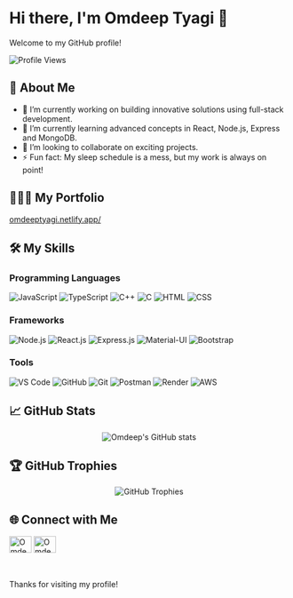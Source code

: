# Hi there, I'm Omdeep Tyagi 👋

Welcome to my GitHub profile!

![Profile Views](https://komarev.com/ghpvc/?username=Omdeep-Tyagi&color=blueviolet)


## 🚀 About Me
- 🔭 I’m currently working on building innovative solutions using full-stack development.
- 🌱 I’m currently learning advanced concepts in React, Node.js, Express and MongoDB.
- 👯 I’m looking to collaborate on exciting projects.
- ⚡ Fun fact: My sleep schedule is a mess, but my work is always on point!


## 👨🏻‍💻 My Portfolio

[omdeeptyagi.netlify.app/](https://omdeeptyagi.netlify.app/)

## 🛠 My Skills

<!-- - **Languages**: JavaScript, C++, TypeScript
- **Frameworks**: Reactjs, Expressjs, Bootstrap
- **Tools**: Git, Github, VS code, AWS, Postman -->


### Programming Languages  
![JavaScript](https://img.shields.io/badge/JavaScript-F7DF1E?style=for-the-badge&logo=javascript&logoColor=black)
![TypeScript](https://img.shields.io/badge/TypeScript-3178C6?style=for-the-badge&logo=typescript&logoColor=white)
![C++](https://img.shields.io/badge/C++-00599C?style=for-the-badge&logo=c%2B%2B&logoColor=white)
![C](https://img.shields.io/badge/C-A8B9CC?style=for-the-badge&logo=c&logoColor=white)
![HTML](https://img.shields.io/badge/HTML-E34F26?style=for-the-badge&logo=html5&logoColor=white)
![CSS](https://img.shields.io/badge/CSS-1572B6?style=for-the-badge&logo=css3&logoColor=white)


### Frameworks

![Node.js](https://img.shields.io/badge/Node.js-339933?style=for-the-badge&logo=nodedotjs&logoColor=white)
![React.js](https://img.shields.io/badge/React.js-61DAFB?style=for-the-badge&logo=react&logoColor=black)
![Express.js](https://img.shields.io/badge/Express.js-000000?style=for-the-badge&logo=express&logoColor=white)
![Material-UI](https://img.shields.io/badge/Material--UI-0081CB?style=for-the-badge&logo=material-ui&logoColor=white)
![Bootstrap](https://img.shields.io/badge/Bootstrap-7952B3?style=for-the-badge&logo=bootstrap&logoColor=white)


### Tools  
![VS Code](https://img.shields.io/badge/VS%20Code-0078D4?style=for-the-badge&logo=visual-studio-code&logoColor=white)
![GitHub](https://img.shields.io/badge/GitHub-181717?style=for-the-badge&logo=github&logoColor=white)
![Git](https://img.shields.io/badge/Git-F05032?style=for-the-badge&logo=git&logoColor=white)
![Postman](https://img.shields.io/badge/Postman-FD602F?style=for-the-badge&logo=postman&logoColor=white)
![Render](https://img.shields.io/badge/Render-46E3B7?style=for-the-badge&logo=render&logoColor=white)
![AWS](https://img.shields.io/badge/AWS-232F3E?style=for-the-badge&logo=amazon-aws&logoColor=white)


<!-- ## 📈 GitHub Stats
![Omdeep's GitHub stats](https://github-readme-stats.vercel.app/api?username=Omdeep-Tyagi&show_icons=true&theme=radical)

## 🏆 GitHub Trophies
![GitHub Trophies](https://github-profile-trophy.vercel.app/?username=Omdeep-Tyagi&theme=radical&no-frame=false&column=3&margin-w=15&margin-h=15) -->

## 📈 GitHub Stats

<p align="center">
  <img src="https://github-readme-stats.vercel.app/api?username=Omdeep-Tyagi&show_icons=true&theme=radical" alt="Omdeep's GitHub stats" />
</p>

## 🏆 GitHub Trophies

<p align="center">
  <img src="https://github-profile-trophy.vercel.app/?username=Omdeep-Tyagi&theme=radical&no-frame=false&column=3&margin-w=15&margin-h=15" alt="GitHub Trophies" />
</p>

## 🌐 Connect with Me

<!-- - [LinkedIn](https://www.linkedin.com/in/omdeep-tyagi-428854272/)
- [Email](mailto:tyagiom2308@gmail.com)
- [Codeforces](https://codeforces.com/profile/tyagiomdeep)
- [Codechef](https://www.codechef.com/users/tyagiomdeep)
- [Leetcode](https://leetcode.com/u/tyagiomdeep/) -->

<span>
<a href="https://www.linkedin.com/in/omdeep-tyagi-428854272/" target="blank"><img align="center" src="https://raw.githubusercontent.com/rahuldkjain/github-profile-readme-generator/master/src/images/icons/Social/linked-in-alt.svg" alt="Omdeep Tyagi" height="30" width="40" /></a>
<a href="https://github.com/Omdeep-Tyagi" target="blank"><img align="center" src="https://raw.githubusercontent.com/rahuldkjain/github-profile-readme-generator/master/src/images/icons/Social/github.svg" alt="Omdeep Tyagi" height="30" width="40" /></a>
<!-- <a href="https://twitter.com/KunjTyagi" target="blank"><img align="center" src="https://raw.githubusercontent.com/rahuldkjain/github-profile-readme-generator/master/src/images/icons/Social/twitter.svg" alt="Kunj Tyagi" height="30" width="40" /></a> -->
</span>

<br><br>
Thanks for visiting my profile!
